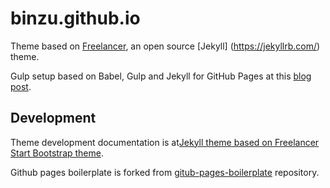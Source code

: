 # binzu.github.io

Theme based on [Freelancer](https://startbootstrap.com/template-overviews/freelancer/), an open source [Jekyll] (https://jekyllrb.com/) theme.

Gulp setup based on Babel, Gulp and Jekyll for GitHub Pages at this [blog post](http://mlowl.com/post/jekyll-github-pages-gulp-babel-directory-structure/).

## Development
Theme development documentation is at[Jekyll theme based on Freelancer Start Bootstrap theme](https://github.com/jeromelachaud/freelancer-theme).

Github pages boilerplate is forked from [gitub-pages-boilerplate](https://github.com/batzner/github-pages-boilerplate) repository.
